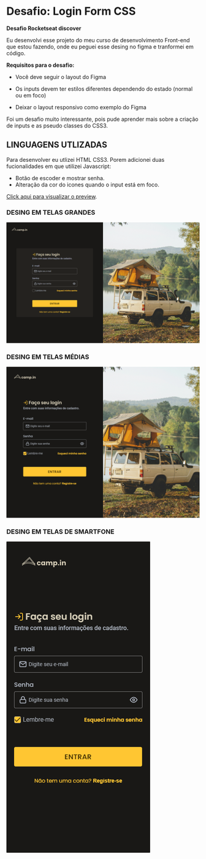 # Desafio: Login Form CSS

**Desafio Rocketseat discover**

Eu desenvolvi esse projeto do meu curso de desenvolvimento Front-end que estou fazendo, onde eu peguei esse desing no figma e tranformei em código. 

**Requisitos para o desafio:**

- Você deve seguir o layout do Figma
- Os inputs devem ter estilos diferentes dependendo do estado (normal ou em foco)
        
- Deixar o layout responsivo como exemplo do Figma

Foi um desafio muito interessante, pois pude aprender mais sobre a criação de inputs e as pseudo classes do CSS3.

## LINGUAGENS UTLIZADAS
Para desenvolver eu utlizei HTML CSS3. Porem adicionei duas fucionalidades em que utilizei Javascript:
- Botão de escoder e mostrar senha.
- Alteração da cor do icones quando o input está em foco.

[Click aqui para visualizar o preview](https://paineldelogincss-sspl-fabriciolimadev.vercel.app).

### DESING EM TELAS GRANDES
![DESING EM TELAS GRANDES](https://github.com/fabriciolimadev/paineldelogincss/blob/main/Desafio%20Login%20form%20css/Large%20screen.png?raw=true)

### DESING EM TELAS MÉDIAS
![DESING EM TELAS MÉDIAS](https://github.com/fabriciolimadev/paineldelogincss/blob/main/Desafio%20Login%20form%20css/Medium%20screen.png?raw=true)

### DESING EM TELAS DE SMARTFONE
![DESING EM TELAS DE SMARTFONE](https://github.com/fabriciolimadev/paineldelogincss/blob/main/Desafio%20Login%20form%20css/Smartphone.png?raw=true)
